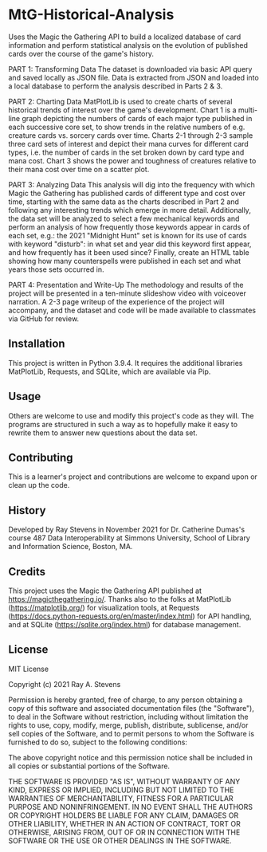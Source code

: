 # MtG-Historical-Analysis
 Uses the Magic the Gathering API to build a localized database of card information and perform statistical analysis on the evolution of published cards over the course of the game's history.

 PART 1: Transforming Data
 The dataset is downloaded via basic API query and saved locally as JSON file. Data is extracted from JSON and loaded into a local database to perform the analysis described in Parts 2 & 3.

 PART 2: Charting Data
 MatPlotLib is used to create charts of several historical trends of interest over the game's development. Chart 1 is a multi-line graph depicting the numbers of cards of each major type published in each successive core set, to show trends in the relative numbers of e.g. creature cards vs. sorcery cards over time. Charts 2-1 through 2-3 sample three card sets of interest and depict their mana curves for different card types, i.e. the number of cards in the set broken down by card type and mana cost. Chart 3 shows the power and toughness of creatures relative to their mana cost over time on a scatter plot.

 PART 3: Analyzing Data
 This analysis will dig into the frequency with which Magic the Gathering has published cards of different type and cost over time, starting with the same data as the charts described in Part 2 and following any interesting trends which emerge in more detail. Additionally, the data set will be analyzed to select a few mechanical keywords and perform an analysis of how frequently those keywords appear in cards of each set, e.g.: the 2021 "Midnight Hunt" set is known for its use of cards with keyword "disturb": in what set and year did this keyword first appear, and how frequently has it been used since? Finally, create an HTML table showing how many counterspells were published in each set and what years those sets occurred in.

 PART 4: Presentation and Write-Up
 The methodology and results of the project will be presented in a ten-minute slideshow video with voiceover narration. A 2-3 page writeup of the experience of the project will accompany, and the dataset and code will be made available to classmates via GitHub for review.

## Installation
 This project is written in Python 3.9.4. It requires the additional libraries MatPlotLib, Requests, and SQLite, which are available via Pip.

## Usage
 Others are welcome to use and modify this project's code as they will. The programs are structured in such a way as to hopefully make it easy to rewrite them to answer new questions about the data set.

## Contributing
 This is a learner's project and contributions are welcome to expand upon or clean up the code.

## History
 Developed by Ray Stevens in November 2021 for Dr. Catherine Dumas's course 487 Data Interoperability at Simmons University, School of Library and Information Science, Boston, MA.

## Credits
 This project uses the Magic the Gathering API published at https://magicthegathering.io/. Thanks also to the folks at MatPlotLib (https://matplotlib.org/) for visualization tools, at Requests (https://docs.python-requests.org/en/master/index.html) for API handling, and at SQLite (https://sqlite.org/index.html) for database management.

## License
 MIT License

 Copyright (c) 2021 Ray A. Stevens

 Permission is hereby granted, free of charge, to any person obtaining a copy
of this software and associated documentation files (the "Software"), to deal
in the Software without restriction, including without limitation the rights
to use, copy, modify, merge, publish, distribute, sublicense, and/or sell
copies of the Software, and to permit persons to whom the Software is
furnished to do so, subject to the following conditions:

 The above copyright notice and this permission notice shall be included in all
copies or substantial portions of the Software.

 THE SOFTWARE IS PROVIDED "AS IS", WITHOUT WARRANTY OF ANY KIND, EXPRESS OR
IMPLIED, INCLUDING BUT NOT LIMITED TO THE WARRANTIES OF MERCHANTABILITY,
FITNESS FOR A PARTICULAR PURPOSE AND NONINFRINGEMENT. IN NO EVENT SHALL THE
AUTHORS OR COPYRIGHT HOLDERS BE LIABLE FOR ANY CLAIM, DAMAGES OR OTHER
LIABILITY, WHETHER IN AN ACTION OF CONTRACT, TORT OR OTHERWISE, ARISING FROM,
OUT OF OR IN CONNECTION WITH THE SOFTWARE OR THE USE OR OTHER DEALINGS IN THE
SOFTWARE.
